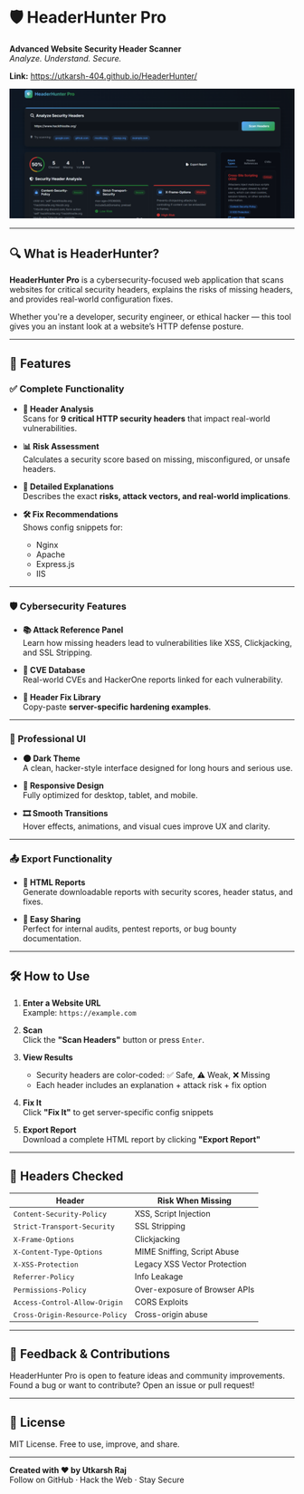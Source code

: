 # 🛡️ HeaderHunter Pro

**Advanced Website Security Header Scanner**  
*Analyze. Understand. Secure.*

**Link:** https://utkarsh-404.github.io/HeaderHunter/

![Screenshot Working](screenshot/headerhunter.png)

---

## 🔍 What is HeaderHunter?

**HeaderHunter Pro** is a cybersecurity-focused web application that scans websites for critical security headers, explains the risks of missing headers, and provides real-world configuration fixes.

Whether you're a developer, security engineer, or ethical hacker — this tool gives you an instant look at a website’s HTTP defense posture.

---

## 🚀 Features

### ✅ Complete Functionality

- **🔎 Header Analysis**  
  Scans for **9 critical HTTP security headers** that impact real-world vulnerabilities.

- **📊 Risk Assessment**  
  Calculates a security score based on missing, misconfigured, or unsafe headers.

- **🧠 Detailed Explanations**  
  Describes the exact **risks, attack vectors, and real-world implications**.

- **🛠️ Fix Recommendations**  
  Shows config snippets for:
  - Nginx  
  - Apache  
  - Express.js  
  - IIS

---

### 🛡️ Cybersecurity Features

- **📚 Attack Reference Panel**  
  Learn how missing headers lead to vulnerabilities like XSS, Clickjacking, and SSL Stripping.

- **📖 CVE Database**  
  Real-world CVEs and HackerOne reports linked for each vulnerability.

- **🔧 Header Fix Library**  
  Copy-paste **server-specific hardening examples**.

---

### 🎨 Professional UI

- **🌑 Dark Theme**  
  A clean, hacker-style interface designed for long hours and serious use.

- **📱 Responsive Design**  
  Fully optimized for desktop, tablet, and mobile.

- **🎞️ Smooth Transitions**  
  Hover effects, animations, and visual cues improve UX and clarity.

---

### 📤 Export Functionality

- **🧾 HTML Reports**  
  Generate downloadable reports with security scores, header status, and fixes.

- **🔗 Easy Sharing**  
  Perfect for internal audits, pentest reports, or bug bounty documentation.

---

## 🛠️ How to Use

1. **Enter a Website URL**  
   Example: `https://example.com`

2. **Scan**  
   Click the **"Scan Headers"** button or press `Enter`.

3. **View Results**  
   - Security headers are color-coded: ✅ Safe, ⚠️ Weak, ❌ Missing  
   - Each header includes an explanation + attack risk + fix option

4. **Fix It**  
   Click **"Fix It"** to get server-specific config snippets

5. **Export Report**  
   Download a complete HTML report by clicking **"Export Report"**

---

## 🧠 Headers Checked

| Header                     | Risk When Missing                 |
|----------------------------|-----------------------------------|
| `Content-Security-Policy` | XSS, Script Injection             |
| `Strict-Transport-Security` | SSL Stripping                    |
| `X-Frame-Options`          | Clickjacking                      |
| `X-Content-Type-Options`   | MIME Sniffing, Script Abuse       |
| `X-XSS-Protection`         | Legacy XSS Vector Protection      |
| `Referrer-Policy`          | Info Leakage                      |
| `Permissions-Policy`       | Over-exposure of Browser APIs     |
| `Access-Control-Allow-Origin` | CORS Exploits                  |
| `Cross-Origin-Resource-Policy` | Cross-origin abuse           |

---

## 💬 Feedback & Contributions

HeaderHunter Pro is open to feature ideas and community improvements.  
Found a bug or want to contribute? Open an issue or pull request!

---

## 📄 License

MIT License. Free to use, improve, and share.

---

**Created with ❤️ by Utkarsh Raj**  
Follow on GitHub · Hack the Web · Stay Secure  
